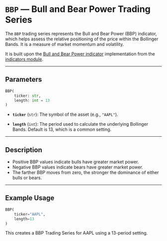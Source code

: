 
# `BBP` — Bull and Bear Power Trading Series

The `BBP` trading series represents the Bull and Bear Power (BBP) indicator, which helps assess the relative positioning of the price within the Bollinger Bands. It is a measure of market momentum and volatility.

It is built upon the [Bull and Bear Power indicator](../../../../trading_strategy_tester/indicators/momentum/bbp.py) implementation from the [indicators module](../indicators.md).

---

## Parameters

```python
BBP(
    ticker: str,
    length: int = 13
)
```

- **`ticker`** (`str`): The symbol of the asset (e.g., `"AAPL"`).

- **`length`** (`int`): The period used to calculate the underlying Bollinger Bands. Default is 13, which is a common setting.

---

## Description

- Positive BBP values indicate bulls have greater market power.
- Negative BBP values indicate bears have greater market power.
- The farther BBP moves from zero, the stronger the dominance of either bulls or bears.

---

## Example Usage

```python
BBP(
    ticker="AAPL",
    length=13
)
```

This creates a BBP Trading Series for AAPL using a 13-period setting.
